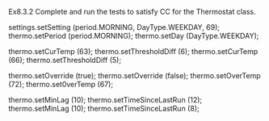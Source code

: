 Ex8.3.2
Complete and run the tests to satisfy CC for the Thermostat class.

settings.setSetting (period.MORNING, DayType.WEEKDAY, 69);
thermo.setPeriod (period.MORNING);
thermo.setDay (DayType.WEEKDAY);

thermo.setCurTemp (63);
thermo.setThresholdDiff (6);
thermo.setCurTemp (66);
thermo.setThresholdDiff (5);

thermo.setOverride (true);
thermo.setOverride (false);
thermo.setOverTemp (72);
thermo.set0verTemp (67);

thermo.setMinLag (10);
thermo.setTimeSinceLastRun (12);
thermo.setMinLag (10);
thermo.setTimeSinceLastRun (8);















